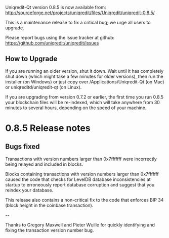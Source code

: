 Uniqredit-Qt version 0.8.5 is now available from:
  http://sourceforge.net/projects/uniqredit/files/Uniqredit/uniqredit-0.8.5/

This is a maintenance release to fix a critical bug;
we urge all users to upgrade.

Please report bugs using the issue tracker at github:
  https://github.com/uniqredit/uniqredit/issues


How to Upgrade
--------------

If you are running an older version, shut it down. Wait
until it has completely shut down (which might take a few minutes for older
versions), then run the installer (on Windows) or just copy over
/Applications/Uniqredit-Qt (on Mac) or uniqreditd/uniqredit-qt (on Linux).

If you are upgrading from version 0.7.2 or earlier, the first time you
run 0.8.5 your blockchain files will be re-indexed, which will take
anywhere from 30 minutes to several hours, depending on the speed of
your machine.

0.8.5 Release notes
===================

Bugs fixed
----------

Transactions with version numbers larger than 0x7fffffff were
incorrectly being relayed and included in blocks.

Blocks containing transactions with version numbers larger
than 0x7fffffff caused the code that checks for LevelDB database
inconsistencies at startup to erroneously report database
corruption and suggest that you reindex your database.

This release also contains a non-critical fix to the code that
enforces BIP 34 (block height in the coinbase transaction).

--

Thanks to Gregory Maxwell and Pieter Wuille for quickly
identifying and fixing the transaction version number bug.
